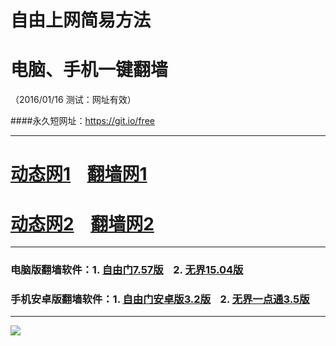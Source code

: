 # 自由上网简易方法
# 电脑、手机一键翻墙
（2016/01/16 测试：网址有效）

####永久短网址：https://git.io/free

***

# <a href="http://dt03.kiani.com/116" target="_blank">动态网1</a>&nbsp;&nbsp;&nbsp;&nbsp;<a href="http://d1kkh9rxjohuup.cloudfront.net" target="_blank">翻墙网1</a>

# <a href="http://dt-04.turocied.com/116" target="_blank">动态网2</a>&nbsp;&nbsp;&nbsp;&nbsp;<a href="http://d35zgsgbb3t2t6.cloudfront.net" target="_blank">翻墙网2</a>

***

### 电脑版翻墙软件：1. <a href="http://d30ukpfou3l562.cloudfront.net/fgget.php?fid=fg757p.zip" target="_blank">自由门7.57版</a>&nbsp;&nbsp;&nbsp;&nbsp;2. <a href="http://d30ukpfou3l562.cloudfront.net/fgget.php?fid=u1504.zip" target="_blank">无界15.04版</a>

### 手机安卓版翻墙软件：1. <a href="http://d30ukpfou3l562.cloudfront.net/fgget.php?fid=fgma32.apk" target="_blank">自由门安卓版3.2版</a>&nbsp;&nbsp;&nbsp;&nbsp;2. <a href="http://d30ukpfou3l562.cloudfront.net/fgget.php?fid=um3.5.apk" target="_blank">无界一点通3.5版</a>

***
<p><img src="http://d1uppa7pulcaj5.cloudfront.net/pic/yjfq0.png"></p>  
